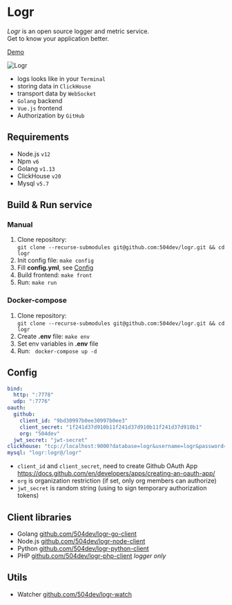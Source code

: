 # Logr

_Logr_ is an open source logger and metric service. \
Get to know your application better.

[Demo](http://212.224.113.196:7778/demo)

![Logr](https://i.ibb.co/4dsbDdk/image.png)

* logs looks like in your `Terminal`
* storing data in `ClickHouse`
* transport data by `WebSocket`
* `Golang` backend
* `Vue.js` frontend
* Authorization by `GitHub`

## Requirements
* Node.js `v12`
* Npm `v6`
* Golang `v1.13`
* ClickHouse `v20`
* Mysql `v5.7`

## Build & Run service
### Manual
1. Clone repository: \
    `git clone --recurse-submodules git@github.com:504dev/logr.git && cd logr`
2. Init config file:
    `make config`
3. Fill **config.yml**, see [Config](#config)
4. Build frontend:
    `make front`
5. Run:
    `make run`

### Docker-compose
1. Clone repository: \
    `git clone --recurse-submodules git@github.com:504dev/logr.git && cd logr`
2. Create **.env** file:
    `make env`
3. Set env variables in **.env** file
4. Run: ` docker-compose up -d`

## Config

```yaml
bind:
  http: ":7778"
  udp: ":7776"
oauth:
  github:
    client_id: "9bd30997b0ee30997b0ee3"
    client_secret: "1f241d37d910b11f241d37d910b11f241d37d910b1"
    org: "504dev"
  jwt_secret: "jwt-secret"
clickhouse: "tcp://localhost:9000?database=logr&username=logr&password=logr"
mysql: "logr:logr@/logr"
```

* `client_id` and `client_secret`, need to create Github OAuth App \
https://docs.github.com/en/developers/apps/creating-an-oauth-app/
* `org` is organization restriction (if set, only org members can authorize)
* `jwt_secret` is random string (using to sign temporary authorization tokens)

## Client libraries

* Golang [github.com/504dev/logr-go-client](https://github.com/504dev/logr-go-client)
* Node.js [github.com/504dev/logr-node-client](https://github.com/504dev/logr-node-client)
* Python [github.com/504dev/logr-python-client](https://github.com/504dev/logr-python-client)
* PHP [github.com/504dev/logr-php-client](https://github.com/504dev/logr-php-client) _logger only_

## Utils
* Watcher [github.com/504dev/logr-watch](https://github.com/504dev/logr-watch)

